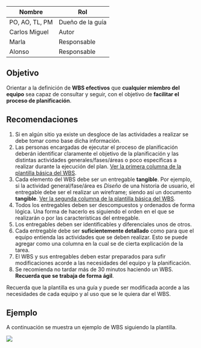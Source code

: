 Nombre     | Rol
-----------|------------------
PO, AO, TL, PM| Dueño de la guía
Carlos Miguel | Autor
Marla        | Responsable
Alonso       | Responsable

## Objetivo
Orientar a la definición de __WBS efectivos__ que __cualquier miembro del
equipo__  sea capaz de consultar y seguir, con el objetivo de __facilitar el proceso de planificación__.

## Recomendaciones
1. Si en algún sitio ya existe un desgloce de las actividades a realizar se debe tomar como base dicha información. 
2. Las personas encargadas de ejecutar el proceso de planificación deberán identificar claramente el objetivo de la planificación y las distintas actividades generales/fases/áreas o poco específicas a realizar durante la ejecución del plan. [Ver la primera columna de la plantilla básica del WBS](https://docs.google.com/spreadsheets/d/1bj4Le-N8BLCP8p5UBD98MH-maHCiUb0sAD27XV_YmYM/edit?usp=sharing).
3. Cada elemento del WBS debe ser un entregable __tangible__. Por ejemplo, si la actividad general/fase/área es *Diseño* de una historia de usuario, el entregable debe ser el realizar un wireframe; siendo así un documento __tangible__. [Ver la segunda columna de la plantilla básica del WBS](https://docs.google.com/spreadsheets/d/1bj4Le-N8BLCP8p5UBD98MH-maHCiUb0sAD27XV_YmYM/edit?usp=sharing). 
4. Todos los entregables deben ser descompuestos y ordenados de forma lógica. Una forma de hacerlo es siguiendo el orden en el que se realizarán o por las características del entregable.
5. Los entregables deben ser identificables y diferenciales unos de otros.
6. Cada entregable debe ser __suficientemente detallado__ como para que el equipo entienda las actividades que se deben realizar. Esto se puede agregar como una columna en la cual se de cierta explicación de la tarea.
7. El WBS y sus entregables deben estar preparados para sufir modificaciones acorde a las necesidades del equipo y la planificación.
8. Se recomienda no tardar más de 30 minutos haciendo un WBS. __Recuerda que se trabaja de forma ágil__.

Recuerda que la plantilla es una guía y puede ser modificada acorde a las necesidades de cada equipo y al uso que se le quiera dar el WBS.

## Ejemplo
A continuación se muestra un ejemplo de WBS siguiendo la plantilla.

![](https://i.imgur.com/1pdr3GU.png)







